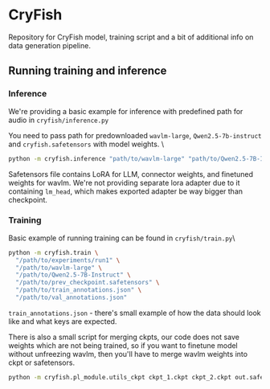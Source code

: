 # CryFish 

Repository for CryFish model, training script and a bit of additional info on data generation pipeline.




## Running training and inference

### Inference
We're providing a basic example for inference with predefined path for audio in `cryfish/inference.py`


You need to pass path for predownloaded `wavlm-large`, `Qwen2.5-7b-instruct` and `cryfish.safetensors` with model weights. \\


```bash
python -m cryfish.inference "path/to/wavlm-large" "path/to/Qwen2.5-7B-Instruct" --ckpt "/path/to/cryfish.safetensors"

```
Safetensors file contains LoRA for LLM, connector weights, and finetuned weights for wavlm. We're not providing separate lora adapter due to it containing `lm_head`, which makes exported adapter be way bigger than checkpoint. 

### Training
Basic example of running training can be found in `cryfish/train.py`\\
```bash
python -m cryfish.train \
  "/path/to/experiments/run1" \
  "/path/to/wavlm-large" \
  "/path/to/Qwen2.5-7B-Instruct" \
  "/path/to/prev_checkpoint.safetensors" \
  "/path/to/train_annotations.json" \
  "/path/to/val_annotations.json"
```

`train_annotations.json` - there's small example of how the data should look like and what keys are expected. 


There is also a small script for merging ckpts, our code does not save weights which are not being trained, so if you want to finetune model without unfreezing wavlm, then you'll have to merge wavlm weights into ckpt or safetensors. 
```bash
python -m cryfish.pl_module.utils_ckpt ckpt_1.ckpt ckpt_2.ckpt out.safetensors
```
